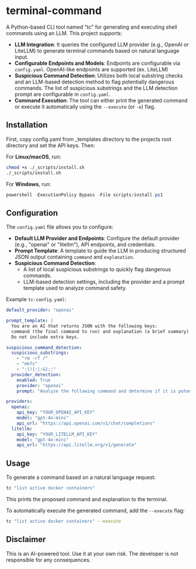 # terminal-command

A Python-based CLI tool named "tc" for generating and executing shell commands using an LLM. This project supports:

- **LLM Integration**: It queries the configured LLM provider (e.g., OpenAI or LiteLLM) to generate terminal commands based on natural language input.
- **Configurable Endpoints and Models**: Endpoints are configurable via `config.yaml`. OpenAI-like endpoints are supported (ex. LiteLLM)
- **Suspicious Command Detection**: Utilizes both local substring checks and an LLM-based detection method to flag potentially dangerous commands. The list of suspicious substrings and the LLM detection prompt are configurable in `config.yaml`.
- **Command Execution**: The tool can either print the generated command or execute it automatically using the `--execute` (or `-e`) flag.

## Installation

First, copy config.yaml from _templates directory to the projects root directory and set the API keys. Then:

For **Linux/macOS**, run:
```bash
chmod +x ./_scripts/install.sh
./_scripts/install.sh
```

For **Windows**, run:
```powershell
powershell -ExecutionPolicy Bypass -File scripts/install.ps1
```

## Configuration

The `config.yaml` file allows you to configure:
- **Default LLM Provider and Endpoints**: Configure the default provider (e.g., "openai" or "litellm"), API endpoints, and credentials.
- **Prompt Template**: A template to guide the LLM in producing structured JSON output containing `command` and `explanation`.
- **Suspicious Command Detection**: 
  - A list of local suspicious substrings to quickly flag dangerous commands.
  - LLM-based detection settings, including the provider and a prompt template used to analyze command safety.

Example `tc-config.yaml`:
```yaml
default_provider: "openai"

prompt_template: |
  You are an AI that returns JSON with the following keys:
  command (the final command to run) and explanation (a brief summary).
  Do not include extra keys.

suspicious_command_detection:
  suspicious_substrings:
    - "rm -rf /"
    - "mkfs"
    - ":(){:|:&};:"
  provider_detection:
    enabled: True
    provider: "openai"
    prompt: "Analyze the following command and determine if it is potentially dangerous. Return 'True' if it is dangerous, otherwise 'False'. Command: {command}"

providers:
  openai:
    api_key: "YOUR_OPENAI_API_KEY"
    model: "gpt-4o-mini"
    api_url: "https://api.openai.com/v1/chat/completions"
  litellm:
    api_key: "YOUR_LITELLM_API_KEY"
    model: "gpt-4o-mini"
    api_url: "https://api.litellm.org/v1/generate"
```

## Usage

To generate a command based on a natural language request:
```bash
tc "list active docker containers"
```
This prints the proposed command and explanation to the terminal.

To automatically execute the generated command, add the `--execute` flag:
```bash
tc "list active docker containers" --execute
```

## Disclaimer

This is an AI-powered tool. Use it at your own risk. The developer is not responsible for any consequences.
